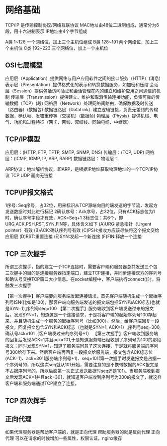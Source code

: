 # 网络基础

TCP/IP 是传输控制协议/网络互联协议
MAC地址由48位二进制组成，通常分为6段，用十六进制表示
IP地址由4个字节组成

A类 1~126  一个网络位，加上三个主机位组成
B类 128~191 两个网络位，加上三个主机位
C类 192~223 三个网络位，加上一个主机位

## OSI七层模型

应用层（Application）提供网络与用户应用软件之间的接口服务（HTTP）(消息)
表示层（Presentation）提供格式化的表示和转换数据服务，如加密和压缩 
会话层（Session）提供包括访问验证和会话管理在内的建立和维护应用之间通信的机制
传输层（Transmission）提供建立、维护和取消传输连接功能，负责可靠的传输数据（TCP）(段)
网络层（Network）处理网络间路由，确保数据及时传送（路由器）(数据包)
数据链路层（DataLink）建立逻辑链接，负责无差错的传输数据，确认帧、发错重传等（交换机）(数据帧)
物理层（Physis）提供机械、电气、功能和过程特征（网卡、网线、双绞线、同轴电缆、中继器）

## TCP/IP模型

应用层：(HTTP, FTP, TFTP, SMTP, SNMP, DNS)
传输层：(TCP, UDP)
网络层：(ICMP, IGMP, IP, ARP, RARP)
数据链路层：
物理层：

ARP协议：地址解析协议，即ARP，是根据IP地址获取物理地址的一个TCP/IP协议
TCP
UDP 面向无链接

## TCP\IP报文格式

1序号: Seq序号，占32位，用来标识从TCP源端向目的端发送的字节流，发起方发送数据时对此进行标记
2确认序号：Ack序号，占32位，只有ACK标志位为1时，确认序号字段才有效，ACK=Seq+1
3标志位：共6个，即URG,ACK,PSH,RST,SYN,FIN等，具体含义如下
(A)URG:紧急指针（Urgent pointer）有效
(B)ACK:确认序列号有效
(C)PSH:接收方应该尽快将这个报文交给应用层
(D)RST:重置连接
(E)SYN:发起一个新连接
(F)FIN:释放一个连接

## TCP 三次握手

所谓三次握手，指的建立一个TCP连接时，需要客户端和服务器总共发送三个包
三次握手的目的是连接服务器指定端口，建立TCP连接，并同步连接双方的序列号和确认号交换TCP窗口大小信息。在socket编程中，客户端执行connect()时。将触发三次握手

【第一次握手】客户端要向服务端发起连接请求，首先客户端随机生成一个起始序列号ISN(比如是100)，那客户端向服务端发送的报文端包括SYN和ACK标志(也就是SYN=1),序列号seq=100
【第二次握手】服务端收到客户端发送过来的报文后，发现SYN=1，知道这是一个连接请求，于是将客户端的起始序列号100存起来，并且随机生成一个服务的起始序列号（比如300）。然后，给客户端回复一段报文，回复报文包含SYN和ACK标志（也就是SYN=1, ACK=1）,序列号seq=300,确认号ack=101（客户端发过来的序列号+1）
【第三次握手】客户端收到服务端的回复后发现ACK=1并且ack=101,于是知道服务端已经收到了序列号为100的那段报文；同时发现SYN=1，知道了服务端同意了这次连接，于是就将服务端的序列号300给存下来。然后客户端再回复一段报文给服务端，报文包含ACK标志位(ACK=1)、ack=301(服务端序列号+1)、seq=101(第一次握手时发送报文是占据一个序列号的，所以这次seq就从101开始，需要注意的是不携带数据的ACK报文是不占据序列号的，所以后面第一次正式发送数据时seq还是101)。当服务端收到报文后发现ACK=1并且ack=301，就知道客户端收到序列号为300的报文了，就这样客户端和服务端通过TCP建立了连接。

## TCP 四次挥手

## 正向代理

如果代理服务器是帮助客户端的，就是正向代理 
帮助服务器的就是反向代理
正向代理 可以在请求的时候增加一些属性，权限认证，nginx缓存
